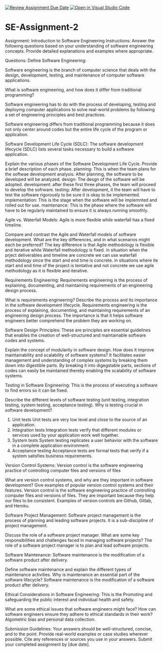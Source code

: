 [![Review Assignment Due Date](https://classroom.github.com/assets/deadline-readme-button-24ddc0f5d75046c5622901739e7c5dd533143b0c8e959d652212380cedb1ea36.svg)](https://classroom.github.com/a/-ucQIGTc)
[![Open in Visual Studio Code](https://classroom.github.com/assets/open-in-vscode-718a45dd9cf7e7f842a935f5ebbe5719a5e09af4491e668f4dbf3b35d5cca122.svg)](https://classroom.github.com/online_ide?assignment_repo_id=15237726&assignment_repo_type=AssignmentRepo)
# SE-Assignment-2
Assignment: Introduction to Software Engineering
Instructions:
Answer the following questions based on your understanding of software engineering concepts. Provide detailed explanations and examples where appropriate.

Questions:
Define Software Engineering:

Software engineering is the branch of computer science that deals with the design, development, testing, and maintenance of computer software applications.

What is software engineering, and how does it differ from traditional programming?

Software engineering has to do with the  process of developing, testing and deploying computer applications to solve real-world problems by following a set of engineering principles and best practices.

Software engineering differs from traditional programming because it does not only center around codes but the entire life cycle of the program or application.


Software Development Life Cycle (SDLC):
The software development lifecycle (SDLC) lists  several tasks necessary to build a software application. 

Explain the various phases of the Software Development Life Cycle. Provide a brief description of each phase.
planning: This is when the team plans for the softwae development
analysis: After planning, the software to be developed will be analyzed.
design: The desgn of the software will be adopted.
development: after these first three phases, the team will proceed to develop the sofrware.
testing: After development, it the team will have to test the software rigorously to be sure it is okay to be implemented.
implementation: This is the stage when the software will be implemnted and rolled out for use.
maintenance: This is the phase where the software will have to be regularly maintained to ensure it is always running smoothly.

Agile vs. Waterfall Models:
Agile is more flexible while waterfall has a fixed timeline.

Compare and contrast the Agile and Waterfall models of software development. What are the key differences, and in what scenarios might each be preferred?
The key difference is that Agile methodology is flexible and iterative while Waterfall methodology is fixed. in situation when the prject deliverables and timeline are concrete we can use waterfall methodology since the start and end time is concrete. in situations where ite start and end time of the project is tentative and not concrete we use agile methodology as it is flexible and iterative.

Requirements Engineering:
Requirements engineering is the process of explaining, documenting, and maintaining requirements of an  engineering design process.

What is requirements engineering? Describe the process and its importance in the software development lifecycle.
Requirements engineering is the process of explaining, documenting, and maintaining requirements of an  engineering design process. The importance is that it helps software engineers better comprehend the problem they are working on.

Software Design Principles:
These are principles are essential guidelines that enables the creation of well-structured and maintainable software codes and systems.

Explain the concept of modularity in software design. How does it improve maintainability and scalability of software systems?
It facilitates easier management and understanding of complex systems by breaking them down into digestible parts. By breaking it into digegstable parts, sections of codes can easily be maintained thereby enabling the scalability of software systems.

Testing in Software Engineering:
This is the process of esecuting a software to find errors so it can be fixed.


Describe the different levels of software testing (unit testing, integration testing, system testing, acceptance testing). Why is testing crucial in software development?
1. Unit tests
Unit tests are very low level and close to the source of an application. 
2. Integration tests
Integration tests verify that different modules or services used by your application work well together.
3. System tests
System testing replicates a user behavior with the software in a complete application environment.
4. Acceptance testing
Acceptance tests are formal tests that verify if a system satisfies business requirements. 


Version Control Systems:
Version control is the software engineering practice of controlling computer files and versions of files

What are version control systems, and why are they important in software development? Give examples of popular version control systems and their features.
Version control is the software engineering practice of controlling computer files and versions of files. They are important because they help our files to be consistent. Examples of version controls are Github, Gitlab, and Heroku.

Software Project Management:
Software project management is the process of planning and leading software projects. It is a sub-discipline of project management.

Discuss the role of a software project manager. What are some key responsibilities and challenges faced in managing software projects? 
The role of a software project manager is to plan and lead software projects. 

Software Maintenance:
Software maintenance is the modification of a software product after delivery.

Define software maintenance and explain the different types of maintenance activities. Why is maintenance an essential part of the software lifecycle?
Software maintenance is the modification of a software product after delivery.

Ethical Considerations in Software Engineering:
This is the  Promoting and safeguarding the public interest and individual health and safety.

What are some ethical issues that software engineers might face? How can software engineers ensure they adhere to ethical standards in their work?
Algometric bias and personal data collection.


Submission Guidelines:
Your answers should be well-structured, concise, and to the point.
Provide real-world examples or case studies wherever possible.
Cite any references or sources you use in your answers.
Submit your completed assignment by [due date].
